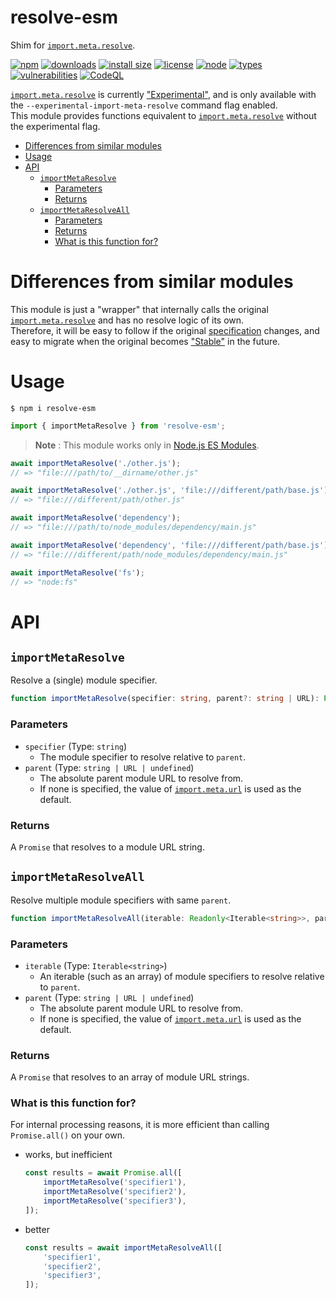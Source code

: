 <h1>resolve-esm</h1>

["Experimental"]:           https://nodejs.org/docs/latest-v18.x/api/documentation.html#stability-index
["Stable"]:                 https://nodejs.org/docs/latest-v18.x/api/documentation.html#stability-index
[Node.js ES Modules]:       https://nodejs.org/docs/latest-v18.x/api/esm.html#modules-ecmascript-modules
[`import.meta.resolve`]:    https://nodejs.org/docs/latest-v18.x/api/esm.html#importmetaresolvespecifier-parent
[`import.meta.url`]:        https://nodejs.org/docs/latest-v18.x/api/esm.html#importmetaurl
[specification]:            https://nodejs.org/docs/latest-v18.x/api/esm.html#resolution-algorithm

Shim for [`import.meta.resolve`].

[![npm](https://badgen.net/npm/v/resolve-esm)](https://www.npmjs.com/package/resolve-esm)
[![downloads](https://badgen.net/npm/dt/resolve-esm)](https://www.npmjs.com/package/resolve-esm)
[![install size](https://packagephobia.com/badge?p=resolve-esm)](https://packagephobia.com/result?p=resolve-esm)
[![license](https://badgen.net/npm/license/resolve-esm)](https://github.com/nujarum/resolve-esm/blob/main/LICENSE)
[![node](https://badgen.net/npm/node/resolve-esm)](https://nodejs.org/)
[![types](https://badgen.net/npm/types/resolve-esm)](https://github.com/nujarum/resolve-esm/blob/main/types/index.d.ts)
[![vulnerabilities](https://snyk.io/test/github/nujarum/resolve-esm/badge.svg?targetFile=package.json)](https://github.com/nujarum/resolve-esm/network/dependencies)
[![CodeQL](https://github.com/nujarum/resolve-esm/actions/workflows/codeql-analysis.yml/badge.svg)](https://github.com/nujarum/resolve-esm/actions/workflows/codeql-analysis.yml)

[`import.meta.resolve`] is currently ["Experimental"], and is only available with the `--experimental-import-meta-resolve` command flag enabled.<br/>
This module provides functions equivalent to [`import.meta.resolve`] without the experimental flag.

- [Differences from similar modules](#differences-from-similar-modules)
- [Usage](#usage)
- [API](#api)
    - [`importMetaResolve`](#importmetaresolve)
        - [Parameters](#parameters)
        - [Returns](#returns)
    - [`importMetaResolveAll`](#importmetaresolveall)
        - [Parameters](#parameters-1)
        - [Returns](#returns-1)
        - [What is this function for?](#what-is-this-function-for)

# Differences from similar modules

This module is just a "wrapper" that internally calls the original [`import.meta.resolve`] and has no resolve logic of its own.<br/>
Therefore, it will be easy to follow if the original [specification] changes, and easy to migrate when the original becomes ["Stable"] in the future.

# Usage

```console
$ npm i resolve-esm
```

```js
import { importMetaResolve } from 'resolve-esm';
```

> **Note** : This module works only in [Node.js ES Modules].

```js
await importMetaResolve('./other.js');
// => "file:///path/to/__dirname/other.js"

await importMetaResolve('./other.js', 'file:///different/path/base.js');
// => "file:///different/path/other.js"

await importMetaResolve('dependency');
// => "file:///path/to/node_modules/dependency/main.js"

await importMetaResolve('dependency', 'file:///different/path/base.js');
// => "file:///different/path/node_modules/dependency/main.js"

await importMetaResolve('fs');
// => "node:fs"
```

# API

## `importMetaResolve`

Resolve a (single) module specifier.

```ts
function importMetaResolve(specifier: string, parent?: string | URL): Promise<string>;
```

### Parameters
* `specifier` (Type: `string`)
  * The module specifier to resolve relative to `parent`.
* `parent` (Type: `string | URL | undefined`)
  * The absolute parent module URL to resolve from.
  * If none is specified, the value of [`import.meta.url`] is used as the default.

### Returns
A `Promise` that resolves to a module URL string.

## `importMetaResolveAll`

Resolve multiple module specifiers with same `parent`.

```ts
function importMetaResolveAll(iterable: Readonly<Iterable<string>>, parent?: string | URL): Promise<string[]>;
```

### Parameters
* `iterable` (Type: `Iterable<string>`)
  * An iterable (such as an array) of module specifiers to resolve relative to `parent`.
* `parent` (Type: `string | URL | undefined`)
  * The absolute parent module URL to resolve from.
  * If none is specified, the value of [`import.meta.url`] is used as the default.

### Returns
A `Promise` that resolves to an array of module URL strings.

### What is this function for?
For internal processing reasons, it is more efficient than calling `Promise.all()` on your own.
* works, but inefficient
  ```js
  const results = await Promise.all([
      importMetaResolve('specifier1'),
      importMetaResolve('specifier2'),
      importMetaResolve('specifier3'),
  ]);
  ```
* better
  ```js
  const results = await importMetaResolveAll([
      'specifier1',
      'specifier2',
      'specifier3',
  ]);
  ```
